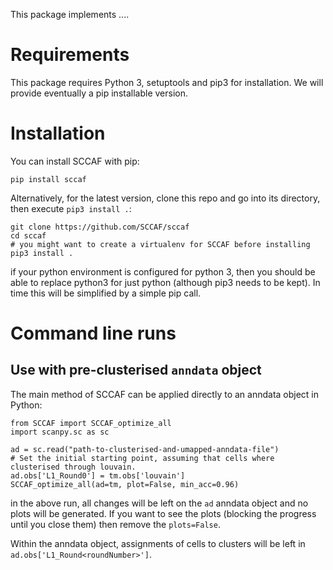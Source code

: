 This package implements ....

# Requirements

This package requires Python 3, setuptools and pip3 for installation.
We will provide eventually a pip installable version.

# Installation

You can install SCCAF with pip:

```
pip install sccaf
```

Alternatively, for the latest version, clone this repo and go into its directory, then execute `pip3 install .`:

```
git clone https://github.com/SCCAF/sccaf
cd sccaf
# you might want to create a virtualenv for SCCAF before installing
pip3 install .
```

if your python environment is configured for python 3, then you should be able to replace python3 for just python (although pip3 needs to be kept). In time this will be simplified by a simple pip call.

# Command line runs

## Use with pre-clusterised `anndata` object

The main method of SCCAF can be applied directly to an anndata object in Python:

```
from SCCAF import SCCAF_optimize_all
import scanpy.sc as sc

ad = sc.read("path-to-clusterised-and-umapped-anndata-file")
# Set the initial starting point, assuming that cells where clusterised through louvain.
ad.obs['L1_Round0'] = tm.obs['louvain']
SCCAF_optimize_all(ad=tm, plot=False, min_acc=0.96)
```

in the above run, all changes will be left on the `ad` anndata object and no plots
will be generated. If you want to see the plots (blocking the progress until you close them)
then remove the `plots=False`.

Within the anndata object, assignments of cells to clusters will be left in `ad.obs['L1_Round<roundNumber>']`.
